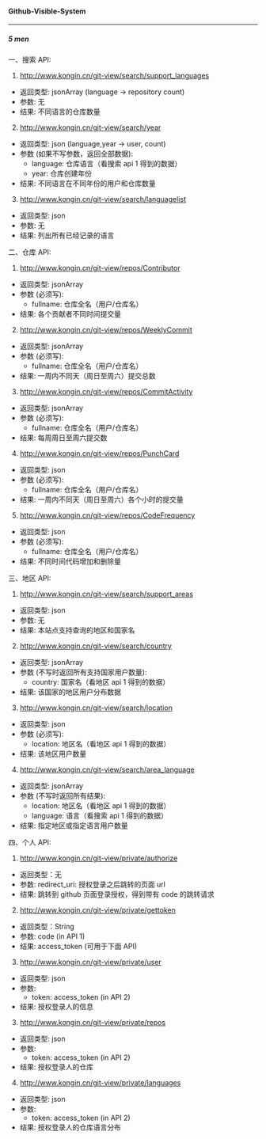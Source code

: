 #### Github-Visible-System
---
##### 5 men

一、搜索 API:
1. http://www.kongin.cn/git-view/search/support_languages
- 返回类型: jsonArray (language -> repository count)
- 参数: 无
- 结果: 不同语言的仓库数量

2. http://www.kongin.cn/git-view/search/year
- 返回类型: json (language,year -> user, count)
- 参数 (如果不写参数，返回全部数据): 
  - language: 仓库语言（看搜索 api 1 得到的数据）
  - year: 仓库创建年份
- 结果: 不同语言在不同年份的用户和仓库数量

3. http://www.kongin.cn/git-view/search/languagelist
- 返回类型: json
- 参数: 无
- 结果: 列出所有已经记录的语言

二、仓库 API:
1. http://www.kongin.cn/git-view/repos/Contributor
- 返回类型: jsonArray
- 参数 (必须写): 
  - fullname: 仓库全名（用户/仓库名）
- 结果: 各个贡献者不同时间提交量

2. http://www.kongin.cn/git-view/repos/WeeklyCommit
- 返回类型: jsonArray
- 参数 (必须写): 
  - fullname: 仓库全名（用户/仓库名）
- 结果: 一周内不同天（周日至周六）提交总数

3. http://www.kongin.cn/git-view/repos/CommitActivity
- 返回类型: jsonArray
- 参数 (必须写): 
  - fullname: 仓库全名（用户/仓库名）
- 结果: 每周周日至周六提交数

4. http://www.kongin.cn/git-view/repos/PunchCard
- 返回类型:  json
- 参数 (必须写): 
  - fullname: 仓库全名（用户/仓库名）
- 结果: 一周内不同天（周日至周六）各个小时的提交量

5. http://www.kongin.cn/git-view/repos/CodeFrequency
- 返回类型:  json
- 参数 (必须写): 
  - fullname: 仓库全名（用户/仓库名）
- 结果: 不同时间代码增加和删除量

三、地区 API:
1. http://www.kongin.cn/git-view/search/support_areas
- 返回类型:  json
- 参数: 无 
- 结果: 本站点支持查询的地区和国家名

2. http://www.kongin.cn/git-view/search/country
- 返回类型:  jsonArray
- 参数 (不写时返回所有支持国家用户数量): 
  - country: 国家名（看地区 api 1 得到的数据）
- 结果: 该国家的地区用户分布数据

3. http://www.kongin.cn/git-view/search/location
- 返回类型:  json
- 参数 (必须写): 
  - location: 地区名（看地区 api 1 得到的数据）
- 结果: 该地区用户数量

4. http://www.kongin.cn/git-view/search/area_language
- 返回类型:  jsonArray
- 参数 (不写时返回所有结果): 
  - location: 地区名（看地区 api 1 得到的数据）
  - language: 语言（看搜索 api 1 得到的数据）
- 结果: 指定地区或指定语言用户数量

四、个人 API:
1. http://www.kongin.cn/git-view/private/authorize
- 返回类型：无
- 参数: redirect_uri: 授权登录之后跳转的页面 url
- 结果: 跳转到 github 页面登录授权，得到带有 code 的跳转请求

2. http://www.kongin.cn/git-view/private/gettoken
- 返回类型：String
- 参数: code (in API 1)
- 结果: access_token (可用于下面 API)

3. http://www.kongin.cn/git-view/private/user
- 返回类型:  json
- 参数: 
  - token: access_token (in API 2)
- 结果: 授权登录人的信息

3. http://www.kongin.cn/git-view/private/repos
- 返回类型:  json
- 参数: 
  - token: access_token (in API 2)
- 结果: 授权登录人的仓库

4. http://www.kongin.cn/git-view/private/languages
- 返回类型:  json
- 参数: 
  - token: access_token (in API 2)
- 结果: 授权登录人的仓库语言分布
